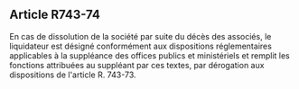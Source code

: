 Article R743-74
----
En cas de dissolution de la société par suite du décès des associés, le
liquidateur est désigné conformément aux dispositions réglementaires applicables
à la suppléance des offices publics et ministériels et remplit les fonctions
attribuées au suppléant par ces textes, par dérogation aux dispositions de
l'article R. 743-73.
